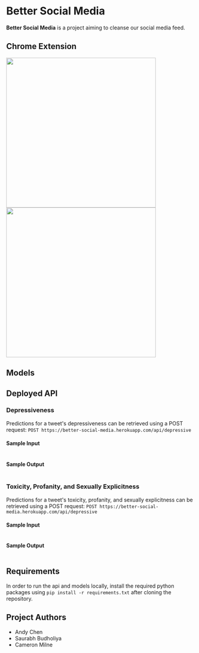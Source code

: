 # Better Social Media
**Better Social Media** is a project aiming to cleanse our social media feed.

## Chrome Extension

<p>
  <img src="../images/filters.jpg" width="400">
  <img src="../images/whiteout.jpg" width="400">
</p>

## Models


## Deployed API
### Depressiveness
Predictions for a tweet's depressiveness can be retrieved using a POST request: `POST https://better-social-media.herokuapp.com/api/depressive`
#### Sample Input
```
```
#### Sample Output
```
```

### Toxicity, Profanity, and Sexually Explicitness
Predictions for a tweet's toxicity, profanity, and sexually explicitness can be retrieved using a POST request: `POST https://better-social-media.herokuapp.com/api/depressive`
#### Sample Input
```
```
#### Sample Output
```
```

## Requirements
In order to run the api and models locally, install the required python packages using `pip install -r requirements.txt` after cloning the repository.

## Project Authors
- Andy Chen
- Saurabh Budholiya
- Cameron Milne
